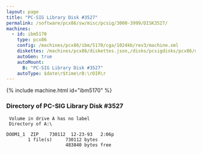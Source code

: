 ```yaml
---
layout: page
title: "PC-SIG Library Disk #3527"
permalink: /software/pcx86/sw/misc/pcsig/3000-3999/DISK3527/
machines:
  - id: ibm5170
    type: pcx86
    config: /machines/pcx86/ibm/5170/cga/1024kb/rev3/machine.xml
    diskettes: /machines/pcx86/diskettes.json,/disks/pcsigdisks/pcx86/diskettes.json
    autoGen: true
    autoMount:
      B: "PC-SIG Library Disk #3527"
    autoType: $date\r$time\rB:\rDIR\r
---
```


{% include machine.html id="ibm5170" %}

### Directory of PC-SIG Library Disk #3527

     Volume in drive A has no label
     Directory of A:\

    DOOM1_1  ZIP    730112  12-23-93   2:06p
            1 file(s)     730112 bytes
                          483840 bytes free
